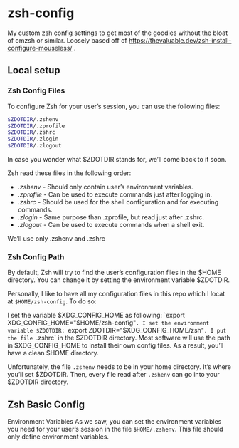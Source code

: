 # zsh-config
My custom zsh config settings to get most of the goodies without the bloat of omzsh or similar. Loosely based off of https://thevaluable.dev/zsh-install-configure-mouseless/ . 

## Local setup 

### Zsh Config Files
To configure Zsh for your user’s session, you can use the following files:

```zsh
$ZDOTDIR/.zshenv
$ZDOTDIR/.zprofile
$ZDOTDIR/.zshrc
$ZDOTDIR/.zlogin
$ZDOTDIR/.zlogout
```

In case you wonder what $ZDOTDIR stands for, we’ll come back to it soon.

Zsh read these files in the following order:

- _.zshenv_ - Should only contain user’s environment variables.
- _.zprofile_ - Can be used to execute commands just after logging in.
- _.zshrc_ - Should be used for the shell configuration and for executing commands.
- _.zlogin_ - Same purpose than .zprofile, but read just after .zshrc.
- _.zlogout_ - Can be used to execute commands when a shell exit.

We’ll use only .zshenv and .zshrc

### Zsh Config Path
By default, Zsh will try to find the user’s configuration files in the $HOME directory. You can change it by setting the environment variable $ZDOTDIR.

Personally, I like to have all my configuration files in this repo which I locat at  `$HOME/zsh-config`. To do so:

I set the variable $XDG_CONFIG_HOME as following: `export XDG_CONFIG_HOME="$HOME/zsh-config"`.
I set the environment variable $ZDOTDIR: `export ZDOTDIR="$XDG_CONFIG_HOME/zsh"`.
I put the file `.zshrc` in the $ZDOTDIR directory.
Most software will use the path in $XDG_CONFIG_HOME to install their own config files. As a result, you’ll have a clean $HOME directory.

Unfortunately, the file `.zshenv` needs to be in your home directory. It’s where you’ll set $ZDOTDIR. Then, every file read after `.zshenv` can go into your $ZDOTDIR directory.

## Zsh Basic Config
Environment Variables
As we saw, you can set the environment variables you need for your user’s session in the file `$HOME/.zshenv`. This file should only define environment variables.
